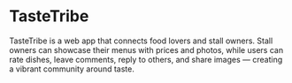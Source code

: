 # TasteTribe
TasteTribe is a web app that connects food lovers and stall owners. Stall owners can showcase their menus with prices and photos, while users can rate dishes, leave comments, reply to others, and share images — creating a vibrant community around taste.
